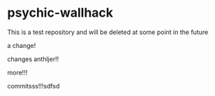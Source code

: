psychic-wallhack
================

This is a test repository and will be deleted at some point in the future

a change!

changes
anthljer!!

more!!!

commitsss!!!sdfsd